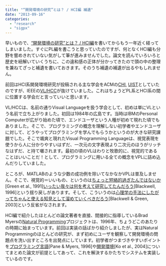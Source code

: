 ```yaml
---
title: "“開発環境の研究”とは？ / HCI編 補遺"
date: "2013-09-16"
categories: 
  - "research"
  - "sigpx"
---
```


早いもので、[“開発環境の研究”とは？ / HCI編](http://junkato.jp/ja/blog/2012/11/21/devenv-research-hci/)を書いてからもう一年近く経ってしまいました。すぐにPL編を書こうと思っていたのですが、何となくHCI編も分野を嘗めきれていない気がして筆が進みませんでした。論文を読んでいろいろと歴史を紐解いていくうちに、この違和感の正体が分かってきたので頭の中の整理を兼ねてざっと補遺を書いておきます。そのうち補遺の補遺が出るやもしれません。

前回はHCI系開発環境研究が投稿される主な学会をACMの[CHI](http://chi2013.acm.org/), [UIST](http://www.acm.org/uist/)としていたのですが、IEEEの[VL/HCC](http://conferences.computer.org/VLHCC/)が抜けていました。これはちょうどPL系とHCI系の間に位置する学会だと言っていいと思います。

VL/HCCは、名前の通りVisual Languageを扱う学会として、初めは単にVLという名前で立ち上がりました。初回は1984年の広島です。当時はIBMのPersonal Computerが広がり始めた頃で、エンドユーザという人種が初めて現れた頃でもありました。そこで、プログラミングの概念を理解しない初学者やエンドユーザに対して、どうやってプログラミングを学んでもらうかというのが大きな研究課題でした。そこで颯爽と現れたVisual Programming Languageは、視覚表現を使うから人に分かりやすいはずだ、一次元の文字表現より二次元のほうがリッチなはずだ、と持て囃されます。最初の頃のVLはわりと牧歌的に、視覚的であることはいいことだ！として、プログラミングに用いる全ての概念をVPLに詰め込んだりしていました。

ところが、MATLABのような少数の成功例を除いてなかなかVPLは普及しません。そこで、視覚的＝いいもの、というのは[ちょっと短絡的過ぎたんではないか](http://books.google.com/books?id=KT_bpSSJBgcC&lpg=PA121&ots=xOqA9RqCmE&dq=comprehensibility%20of%20visual%20and%20textual%20programs&lr&pg=PA121#v=onepage&q=comprehensibility%20of%20visual%20and%20textual%20programs&f=false "Comprehensibility of visual and textual programs: A test of superlativism against the’match-mismatch’conjecture")\[Green et al., 1991\][いったい我々は何を考えて研究してたんだろう](http://dx.doi.org/10.1109/VL.1996.545293 "Metacognitive theories of visual programming: what do we think we are doing?")\[Blackwell, 1996\]という揺り戻しがあります。そして、こういうのは[心理学の手法にしたがってちゃんと使える知見として溜めていくべきだろう](http://books.google.co.jp/books?id=gGyEOjkdpbYC&lpg=PA103&ots=6xumBtoOkX&dq=the%20cognitive%20dimensions%20of%20notations%20framework&lr&pg=PA103#v=onepage&q=the%20cognitive%20dimensions%20of%20notations%20framework&f=false "Notational systems–the cognitive dimensions of notations framework")\[Blackwell & Green, 2003\]という反省がなされます。

HCI編で紹介したほとんどの論文著者を直接、間接的に指導しているBrad Myersの[Natural Programming](http://www.cs.cmu.edu/~NatProg/index.html "Natural Programming Project, Carnegie Mellon University 1996-2013")プロジェクトは、1996年、ちょうどこのあたりの時期に始まっています。前回は実装の話ばかり紹介しましたが、実はNatural Programmingのほとんどの研究が、まず初めにユーザを観察して開発環境の問題点を洗い出すところを出発点にしています。初学者がつまづきやすいポイントを[プログラミング言語](http://www.cs.cmu.edu/~pane/cmu-cs-96-132.html "Usability Issues in the Design of Novice Programming Systems")\[Pane & Myers, 1996\]や[開発環境](http://dx.doi.org/10.1109/VLHCC.2004.47 "Six Learning Barriers in End-User Programming Systems")\[Ko et al., 2004\]についてまとめた論文が前提としてあって、これを解決するかたちでシステムを実装しているのです。
